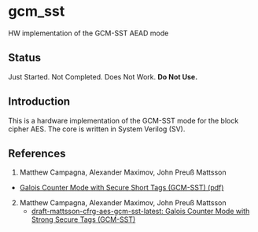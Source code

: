 # gcm_sst
HW implementation of the GCM-SST AEAD mode

## Status
Just Started. Not Completed. Does Not Work. **Do Not Use.**

## Introduction
This is a hardware implementation of the GCM-SST mode for the block cipher AES. The core is written in System Verilog (SV).


## References
1. Matthew Campagna, Alexander Maximov, John Preuß Mattsson
  - [Galois Counter Mode with Secure Short Tags (GCM-SST) (pdf)](https://csrc.nist.gov/csrc/media/Events/2023/third-workshop-on-block-cipher-modes-of-operation/documents/accepted-papers/Galois%20Counter%20Mode%20with%20Secure%20Short%20Tags.pdf)

2. Matthew Campagna, Alexander Maximov, John Preuß Mattsson
   - [draft-mattsson-cfrg-aes-gcm-sst-latest: Galois Counter Mode with Strong Secure Tags (GCM-SST)](https://emanjon.github.io/draft-mattsson-cfrg-aes-gcm-sst/draft-mattsson-cfrg-aes-gcm-sst.html)
